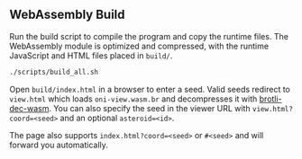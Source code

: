 ## WebAssembly Build

Run the build script to compile the program and copy the runtime files. The WebAssembly module is optimized and compressed, with the runtime JavaScript and HTML files placed in `build/`.

```bash
./scripts/build_all.sh
```

Open `build/index.html` in a browser to enter a seed. Valid seeds redirect to `view.html` which loads `oni-view.wasm.br` and decompresses it with [brotli-dec-wasm](https://github.com/httptoolkit/brotli-wasm). You can also specify the seed in the viewer URL with `view.html?coord=<seed>` and an optional `asteroid=<id>`.

The page also supports `index.html?coord=<seed>` or `#<seed>` and will forward you automatically.
